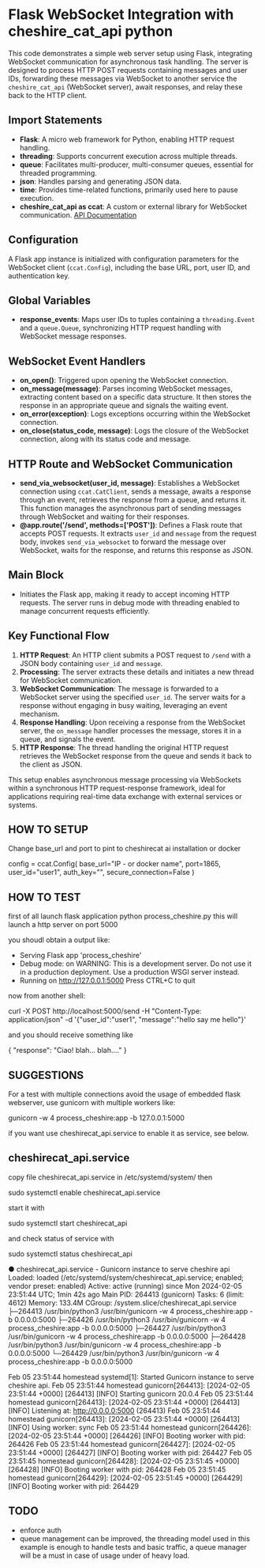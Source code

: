 # Flask WebSocket Integration with cheshire_cat_api python

This code demonstrates a simple web server setup using Flask, integrating WebSocket communication for asynchronous task handling. The server is designed to process HTTP POST requests containing messages and user IDs, forwarding these messages via WebSocket to another service the `cheshire_cat_api` (WebSocket server), await responses, and relay these back to the HTTP client.

## Import Statements

- **Flask**: A micro web framework for Python, enabling HTTP request handling.
- **threading**: Supports concurrent execution across multiple threads.
- **queue**: Facilitates multi-producer, multi-consumer queues, essential for threaded programming.
- **json**: Handles parsing and generating JSON data.
- **time**: Provides time-related functions, primarily used here to pause execution.
- **cheshire_cat_api as ccat**: A custom or external library for WebSocket communication. [API Documentation](https://cheshire-cat-ai.github.io/docs/technical/clientlib/clientlib-python/)

## Configuration

A Flask app instance is initialized with configuration parameters for the WebSocket client (`ccat.Config`), including the base URL, port, user ID, and authentication key.

## Global Variables

- **response_events**: Maps user IDs to tuples containing a `threading.Event` and a `queue.Queue`, synchronizing HTTP request handling with WebSocket message responses.

## WebSocket Event Handlers

- **on_open()**: Triggered upon opening the WebSocket connection.
- **on_message(message)**: Parses incoming WebSocket messages, extracting content based on a specific data structure. It then stores the response in an appropriate queue and signals the waiting event.
- **on_error(exception)**: Logs exceptions occurring within the WebSocket connection.
- **on_close(status_code, message)**: Logs the closure of the WebSocket connection, along with its status code and message.

## HTTP Route and WebSocket Communication

- **send_via_websocket(user_id, message)**: Establishes a WebSocket connection using `ccat.CatClient`, sends a message, awaits a response through an event, retrieves the response from a queue, and returns it. This function manages the asynchronous part of sending messages through WebSocket and waiting for their responses.
- **@app.route('/send', methods=['POST'])**: Defines a Flask route that accepts POST requests. It extracts `user_id` and `message` from the request body, invokes `send_via_websocket` to forward the message over WebSocket, waits for the response, and returns this response as JSON.

## Main Block

- Initiates the Flask app, making it ready to accept incoming HTTP requests. The server runs in debug mode with threading enabled to manage concurrent requests efficiently.


## Key Functional Flow

1. **HTTP Request**: An HTTP client submits a POST request to `/send` with a JSON body containing `user_id` and `message`.
2. **Processing**: The server extracts these details and initiates a new thread for WebSocket communication.
3. **WebSocket Communication**: The message is forwarded to a WebSocket server using the specified `user_id`. The server waits for a response without engaging in busy waiting, leveraging an event mechanism.
4. **Response Handling**: Upon receiving a response from the WebSocket server, the `on_message` handler processes the message, stores it in a queue, and signals the event.
5. **HTTP Response**: The thread handling the original HTTP request retrieves the WebSocket response from the queue and sends it back to the client as JSON.

This setup enables asynchronous message processing via WebSockets within a synchronous HTTP request-response framework, ideal for applications requiring real-time data exchange with external services or systems.


## HOW TO SETUP
Change base_url and port to pint to cheshirecat ai installation or docker

config = ccat.Config(
    base_url="IP - or docker name",
    port=1865,
    user_id="user1",
    auth_key="",
    secure_connection=False
)

## HOW TO TEST

 first of all launch flask application python process_cheshire.py this will launch a http server on port 5000

 you shoudl obtain a output like:
  * Serving Flask app 'process_cheshire'
  * Debug mode: on
  WARNING: This is a development server. Do not use it in a production deployment. Use a production WSGI server instead.
  * Running on http://127.0.0.1:5000
  Press CTRL+C to quit

  now from another shell:

 curl -X POST http://localhost:5000/send -H "Content-Type: application/json" -d '{"user_id":"user1", "message":"hello say me hello"}'

 and you should receive something like

 {
   "response": "Ciao! blah... blah...."
 }

## SUGGESTIONS

For a test with multiple connections avoid the usage of embedded flask webserver, use gunicorn with multiple workers like:

gunicorn -w 4 process_cheshire:app -b 127.0.0.1:5000

if you want use cheshirecat_api.service to enable it as service, see below.


## cheshirecat_api.service

copy file cheshirecat_api.service in  /etc/systemd/system/ then

sudo systemctl enable cheshirecat_api.service

start it with

sudo systemctl start  cheshirecat_api

and check status of service with 

sudo systemctl status cheshirecat_api

● cheshirecat_api.service - Gunicorn instance to serve cheshire api
     Loaded: loaded (/etc/systemd/system/cheshirecat_api.service; enabled; vendor preset: enabled)
     Active: active (running) since Mon 2024-02-05 23:51:44 UTC; 1min 42s ago
   Main PID: 264413 (gunicorn)
      Tasks: 6 (limit: 4612)
     Memory: 133.4M
     CGroup: /system.slice/cheshirecat_api.service
             ├─264413 /usr/bin/python3 /usr/bin/gunicorn -w 4 process_cheshire:app -b 0.0.0.0:5000
             ├─264426 /usr/bin/python3 /usr/bin/gunicorn -w 4 process_cheshire:app -b 0.0.0.0:5000
             ├─264427 /usr/bin/python3 /usr/bin/gunicorn -w 4 process_cheshire:app -b 0.0.0.0:5000
             ├─264428 /usr/bin/python3 /usr/bin/gunicorn -w 4 process_cheshire:app -b 0.0.0.0:5000
             └─264429 /usr/bin/python3 /usr/bin/gunicorn -w 4 process_cheshire:app -b 0.0.0.0:5000

Feb 05 23:51:44 homestead systemd[1]: Started Gunicorn instance to serve cheshire api.
Feb 05 23:51:44 homestead gunicorn[264413]: [2024-02-05 23:51:44 +0000] [264413] [INFO] Starting gunicorn 20.0.4
Feb 05 23:51:44 homestead gunicorn[264413]: [2024-02-05 23:51:44 +0000] [264413] [INFO] Listening at: http://0.0.0.0:5000 (264413)
Feb 05 23:51:44 homestead gunicorn[264413]: [2024-02-05 23:51:44 +0000] [264413] [INFO] Using worker: sync
Feb 05 23:51:44 homestead gunicorn[264426]: [2024-02-05 23:51:44 +0000] [264426] [INFO] Booting worker with pid: 264426
Feb 05 23:51:44 homestead gunicorn[264427]: [2024-02-05 23:51:44 +0000] [264427] [INFO] Booting worker with pid: 264427
Feb 05 23:51:45 homestead gunicorn[264428]: [2024-02-05 23:51:45 +0000] [264428] [INFO] Booting worker with pid: 264428
Feb 05 23:51:45 homestead gunicorn[264429]: [2024-02-05 23:51:45 +0000] [264429] [INFO] Booting worker with pid: 264429


 
## TODO

- enforce auth
- queue management can be improved, the threading model used in this example is enough to handle tests and basic traffic, a queue manager will be a must in case of usage under of heavy load.
  
